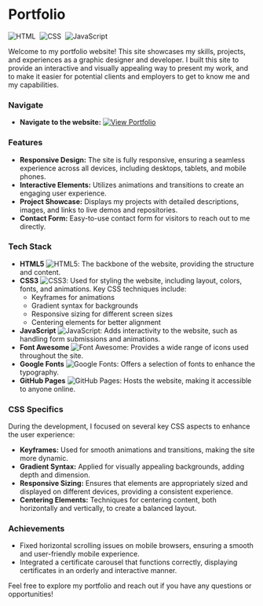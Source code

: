 # Portfolio
![HTML](https://img.shields.io/badge/HTML-HTML5-05122A?style=for-the-badge&logo=HTML5)&nbsp;
![CSS](https://img.shields.io/badge/CSS-CSS3-05122A?style=for-the-badge&logo=CSS3&logoColor=1572B6)&nbsp;
![JavaScript](https://img.shields.io/badge/JavaScript-JS-05122A?style=for-the-badge&logo=javascript)&nbsp;

Welcome to my portfolio website! This site showcases my skills, projects, and experiences as a graphic designer and developer. I built this site to provide an interactive and visually appealing way to present my work, and to make it easier for potential clients and employers to get to know me and my capabilities.

### Navigate

- **Navigate to the website:** [![View Portfolio](https://img.shields.io/badge/View%20Portfolio-05122A?style=for-the-badge&logo=github)](https://ihansaja.github.io/Portfolio-1/)

### Features

- **Responsive Design:** The site is fully responsive, ensuring a seamless experience across all devices, including desktops, tablets, and mobile phones.
- **Interactive Elements:** Utilizes animations and transitions to create an engaging user experience.
- **Project Showcase:** Displays my projects with detailed descriptions, images, and links to live demos and repositories.
- **Contact Form:** Easy-to-use contact form for visitors to reach out to me directly.

### Tech Stack

- **HTML5** ![HTML5](https://img.shields.io/badge/HTML5-E34F26?style=for-the-badge&logo=html5&logoColor=white): The backbone of the website, providing the structure and content.
- **CSS3** ![CSS3](https://img.shields.io/badge/CSS3-1572B6?style=for-the-badge&logo=css3&logoColor=white): Used for styling the website, including layout, colors, fonts, and animations. Key CSS techniques include:
  - Keyframes for animations
  - Gradient syntax for backgrounds
  - Responsive sizing for different screen sizes
  - Centering elements for better alignment
- **JavaScript** ![JavaScript](https://img.shields.io/badge/JavaScript-F7DF1E?style=for-the-badge&logo=javascript&logoColor=black): Adds interactivity to the website, such as handling form submissions and animations.
- **Font Awesome** ![Font Awesome](https://img.shields.io/badge/Font%20Awesome-339AF0?style=for-the-badge&logo=fontawesome&logoColor=white): Provides a wide range of icons used throughout the site.
- **Google Fonts** ![Google Fonts](https://img.shields.io/badge/Google%20Fonts-4285F4?style=for-the-badge&logo=google-fonts&logoColor=white): Offers a selection of fonts to enhance the typography.
- **GitHub Pages** ![GitHub Pages](https://img.shields.io/badge/GitHub%20Pages-100000?style=for-the-badge&logo=github&logoColor=white): Hosts the website, making it accessible to anyone online.

### CSS Specifics

During the development, I focused on several key CSS aspects to enhance the user experience:

- **Keyframes:** Used for smooth animations and transitions, making the site more dynamic.
- **Gradient Syntax:** Applied for visually appealing backgrounds, adding depth and dimension.
- **Responsive Sizing:** Ensures that elements are appropriately sized and displayed on different devices, providing a consistent experience.
- **Centering Elements:** Techniques for centering content, both horizontally and vertically, to create a balanced layout.

### Achievements

- Fixed horizontal scrolling issues on mobile browsers, ensuring a smooth and user-friendly mobile experience.
- Integrated a certificate carousel that functions correctly, displaying certificates in an orderly and interactive manner.

Feel free to explore my portfolio and reach out if you have any questions or opportunities!
